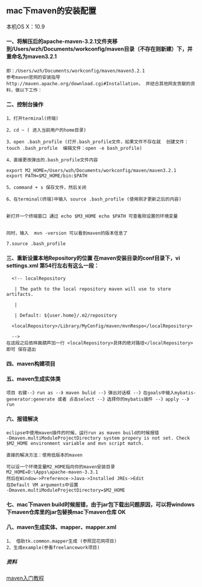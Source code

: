 ## mac下maven的安装配置

本机OS X：10.9

#### 一、将解压后的apache-maven-3.2.1文件夹移到/Users/wzh/Documents/workconfig/maven目录（不存在则新建）下，并重命名为maven3.2.1 
	即：/Users/wzh/Documents/workconfig/maven/maven3.2.1
	参考maven官网的安装指导 http://maven.apache.org/download.cgi#Installation， 并结合其他网友贡献的资料，做以下工作：


#### 二、控制台操作
	1、打开terminal(终端)
	
	2、cd ~ ( 进入当前用户的home目录)
	
	3、open .bash_profile (打开.bash_profile文件，如果文件不存在就  创建文件：touch .bash_profile  编辑文件：open -e bash_profile)
	
	4、直接更改弹出的.bash_profile文件内容
	
	export M2_HOME=/Users/wzh/Documents/workconfig/maven/maven3.2.1
	export PATH=$M2_HOME/bin:$PATH
	
	5、command + s 保存文件，然后关闭
	
	6、在terminal(终端)中输入 source .bash_profile (使用刚才更新之后的内容)
	
	
	新打开一个终端窗口 通过 echo $M3_HOME echo $PATH 可查看刚设置的环境变量


	同时，输入  mvn -version 可以看到maven的版本信息了
	
	7.source .bash_profile


#### 三、重新设置本地Repository的位置 在maven安装目录的conf目录下，vi settings.xml 第54行左右有这么一段：

	  <!-- localRepository
	
	   | The path to the local repository maven will use to store artifacts.
	
	   |
	
	   | Default: ${user.home}/.m2/repository
	
	  <localRepository>/Library/MyConfig/maven/mvnRespo</localRepository>
	
	  -->
	在这段之后依样画葫芦加一行 <localRepository>具体的绝对路径</localRepository> 即可 保存退出


#### 四、maven构建项目

#### 五、maven生成实体类

	项目 右键--》run as --》 maven bulid --》弹出对话框 --》在goals中输入mybatis-generator:generate 或者 点击select --》选择你的mybatis插件 --》apply --》run

#### 六、报错解决

	eclipse中使用maven插件的时候，运行run as maven build的时候报错
	-Dmaven.multiModuleProjectDirectory system propery is not set. Check $M2_HOME environment variable and mvn script match.
	 
	直接的解决方法：使用低版本的maven
	 
	可以设一个环境变量M2_HOME指向你的maven安装目录
	M2_HOME=D:\Apps\apache-maven-3.3.1
	然后在Window->Preference->Java->Installed JREs->Edit
	在Default VM arguments中设置
	-Dmaven.multiModuleProjectDirectory=$M2_HOME

#### 七、mac下maven build时候报错，由于jar包下载出问题原因，可以将windows下maven仓库里的jar包替换mac下maven仓库 OK

#### 八、maven生成实体、mapper、mapper.xml
	1、 借助tk.common.mapper生成 (参照昆花网项目)
	2、生成example(参看freelancework项目)
	

##### 资料

[maven入门教程](http://www.cnblogs.com/jingmoxukong/p/5591368.html)
